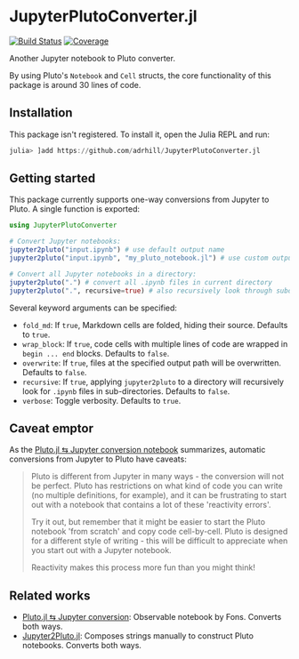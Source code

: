 # JupyterPlutoConverter.jl

[![Build Status](https://github.com/adrhill/JupyterPlutoConverter.jl/actions/workflows/CI.yml/badge.svg?branch=main)](https://github.com/adrhill/JupyterPlutoConverter.jl/actions/workflows/CI.yml?query=branch%3Amain)
[![Coverage](https://codecov.io/gh/adrhill/JupyterPlutoConverter.jl/branch/main/graph/badge.svg)](https://codecov.io/gh/adrhill/JupyterPlutoConverter.jl)


Another Jupyter notebook to Pluto converter.

By using Pluto's `Notebook` and `Cell` structs, the core functionality of this package is around 30 lines of code. 

## Installation
This package isn't registered. To install it, open the Julia REPL and run:
```julia
julia> ]add https://github.com/adrhill/JupyterPlutoConverter.jl
```

## Getting started
This package currently supports one-way conversions from Jupyter to Pluto. A single function is exported:
```julia
using JupyterPlutoConverter

# Convert Jupyter notebooks:
jupyter2pluto("input.ipynb") # use default output name 
jupyter2pluto("input.ipynb", "my_pluto_notebook.jl") # use custom output name

# Convert all Jupyter notebooks in a directory:
jupyter2pluto(".") # convert all .ipynb files in current directory
jupyter2pluto(".", recursive=true) # also recursively look through subdirectories
```

Several keyword arguments can be specified:
- `fold_md`: If `true`, Markdown cells are folded, hiding their source. Defaults to `true`.
- `wrap_block`: If `true`, code cells with multiple lines of code are wrapped in `begin ... end` blocks. Defaults to `false`.
- `overwrite`: If `true`, files at the specified output path will be overwritten. Defaults to `false`.
- `recursive`: If `true`, applying `jupyter2pluto` to a directory will recursively look for `.ipynb` files in sub-directories. Defaults to `false`.
- `verbose`: Toggle verbosity. Defaults to `true`.

## Caveat emptor
As the [Pluto.jl ⇆ Jupyter conversion notebook](https://observablehq.com/@olivier_plas/pluto-jl-jupyter-conversion) summarizes, automatic conversions from Jupyter to Pluto have caveats:

> Pluto is different from Jupyter in many ways - the conversion will not be perfect. Pluto has restrictions on what kind of code you can write (no multiple definitions, for example), and it can be frustrating to start out with a notebook that contains a lot of these 'reactivity errors'.
> 
> Try it out, but remember that it might be easier to start the Pluto notebook 'from scratch' and copy code cell-by-cell. Pluto is designed for a different style of writing - this will be difficult to appreciate when you start out with a Jupyter notebook.
>
> Reactivity makes this process more fun than you might think!

## Related works
- [Pluto.jl ⇆ Jupyter conversion](https://observablehq.com/@olivier_plas/pluto-jl-jupyter-conversion):
    Observable notebook by Fons. Converts both ways.
- [Jupyter2Pluto.jl](https://github.com/vdayanand/Jupyter2Pluto.jl): 
    Composes strings manually to construct Pluto notebooks. Converts both ways.